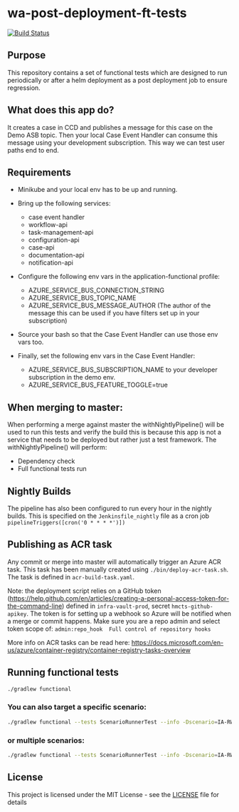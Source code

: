 # wa-post-deployment-ft-tests

[![Build Status](https://travis-ci.org/hmcts/wa-post-deployment-ft-tests.svg?branch=master)](https://travis-ci.org/hmcts/wa-post-deployment-ft-tests)

## Purpose
This repository contains a set of functional tests which are designed to run periodically or after a helm deployment as a post deployment job to ensure regression.

## What does this app do?
It creates a case in CCD and publishes a message for this case on the Demo ASB topic.
Then your local Case Event Handler can consume this message using your development subscription.
This way we can test user paths end to end.

## Requirements
* Minikube and your local env has to be up and running.
* Bring up the following services:
  * case event handler
  * workflow-api
  * task-management-api
  * configuration-api
  * case-api
  * documentation-api
  * notification-api

* Configure the following env vars in the application-functional profile:
  * AZURE_SERVICE_BUS_CONNECTION_STRING
  * AZURE_SERVICE_BUS_TOPIC_NAME
  * AZURE_SERVICE_BUS_MESSAGE_AUTHOR (The author of the message this can be used if you have filters set up in your subscription)

* Source your bash so that the Case Event Handler can use those env vars too.
* Finally, set the following env vars in the Case Event Handler:
  * AZURE_SERVICE_BUS_SUBSCRIPTION_NAME to your developer subscription in the demo env.
  * AZURE_SERVICE_BUS_FEATURE_TOGGLE=true

## When merging to master:

When performing a merge against master the withNightlyPipeline() will be used to run this tests and verify the build this is because this app is not a service that needs to be deployed but rather just a test framework.
The withNightlyPipeline() will perform:

- Dependency check
- Full functional tests run

## Nightly Builds
The pipeline has also been configured to run every hour in the nightly builds.
This is specified on the `Jenkinsfile_nightly` file as a cron job `pipelineTriggers([cron('0 * * * *')])`

## Publishing as ACR task
Any commit or merge into master will automatically trigger an Azure ACR task. This task has been manually
created using `./bin/deploy-acr-task.sh`. The task is defined in `acr-build-task.yaml`.

Note: the deployment script relies on a GitHub token (https://help.github.com/en/articles/creating-a-personal-access-token-for-the-command-line) defined in `infra-vault-prod`, secret `hmcts-github-apikey`. The token is for setting up a webhook so Azure will be notified when a merge or commit happens. Make sure you are a repo admin and select token scope of: `admin:repo_hook  Full control of repository hooks`

More info on ACR tasks can be read here: https://docs.microsoft.com/en-us/azure/container-registry/container-registry-tasks-overview

## Running functional tests
```bash
./gradlew functional
```
### You can also target a specific scenario:
```bash
./gradlew functional --tests ScenarioRunnerTest --info -Dscenario=IA-RWA-000-requestRespondentEvidence-with-awaitingRespondentEvidence-postEventState-should-create-a-task
```
### or multiple scenarios:
```bash
./gradlew functional --tests ScenarioRunnerTest --info -Dscenario=IA-RWA-000
```

## License

This project is licensed under the MIT License - see the [LICENSE](LICENSE) file for details

